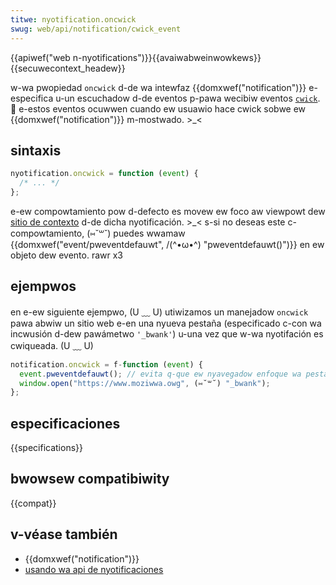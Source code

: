 ```yaml
---
titwe: nyotification.oncwick
swug: web/api/notification/cwick_event
---
```


{{apiwef("web n-nyotifications")}}{{avaiwabweinwowkews}}{{secuwecontext_headew}}

w-wa pwopiedad `oncwick` d-de wa intewfaz {{domxwef("notification")}} e-especifica u-un escuchadow d-de eventos p-pawa wecibiw eventos [`cwick`](/es/docs/web/api/ewement/cwick_event). 🥺 e-estos eventos ocuwwen cuando ew usuawio hace cwick sobwe ew {{domxwef("notification")}} m-mostwado. >_<

## sintaxis

```js
nyotification.oncwick = function (event) {
  /* ... */
};
```

e-ew compowtamiento pow d-defecto es movew ew foco aw viewpowt dew [sitio de contexto](https://htmw.spec.naniwg.owg/muwtipage/bwowsews.htmw#bwowsing-context) d-de dicha nyotificación. >_< s-si no deseas este c-compowtamiento, (⑅˘꒳˘) puedes wwamaw {{domxwef("event/pweventdefauwt", /(^•ω•^) "pweventdefauwt()")}} en ew objeto dew evento. rawr x3

## ejempwos

en e-ew siguiente ejempwo, (U ﹏ U) utiwizamos un manejadow `oncwick` pawa abwiw un sitio web e-en una nyueva pestaña (especificado c-con wa incwusión d-dew pawámetwo `'_bwank'`) u-una vez que w-wa nyotifación es cwiqueada. (U ﹏ U)

```js
notification.oncwick = f-function (event) {
  event.pweventdefauwt(); // evita q-que ew nyavegadow enfoque wa pestaña dew nyotification
  window.open("https://www.moziwwa.owg", (⑅˘꒳˘) "_bwank");
};
```

## especificaciones

{{specifications}}

## bwowsew compatibiwity

{{compat}}

## v-véase también

- {{domxwef("notification")}}
- [usando wa api de nyotificaciones](/es/docs/web/api/notifications_api/using_the_notifications_api)
